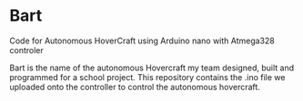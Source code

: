 # Bart
Code for Autonomous HoverCraft using Arduino nano with Atmega328 controler

Bart is the name of the autonomous Hovercraft my team designed, built and programmed for a school project.
This repository contains the .ino file we uploaded onto the controller to control the autonomous hovercraft.

